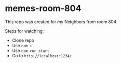 # memes-room-804

This repo was created for my Neighbors from room 804 

Steps for watching:

* Clone repo
* Use `npm i`
* Use `npm run start`
* Go to `http://localhost:1234/`
